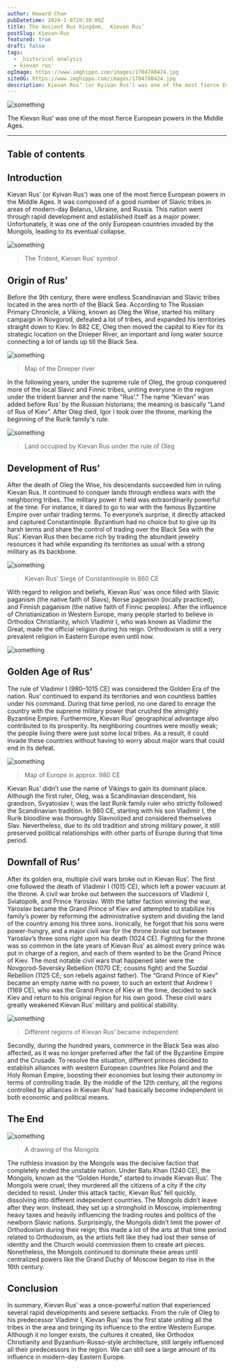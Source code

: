 ```yaml
---
author: Howard Chan
pubDatetime: 2024-1-8T20:30:00Z
title: The Ancient Rus Kingdom,  Kievan Rus’
postSlug: Kievan-Rus
featured: true
draft: false
tags:
  - _historical analysis
  - kievan rus'
ogImage: https://www.imghippo.com/images/1704780424.jpg
siteOG: https://www.imghippo.com/images/1704780424.jpg
description: Kievan Rus’ (or Kyivan Rus’) was one of the most fierce European powers in the Middle Ages.
---
```


<img src="https://www.imghippo.com/images/1704780424.jpg" alt="something">

The Kievan Rus’ was one of the most fierce European powers in the Middle Ages.

---

## Table of contents

## Introduction

Kievan Rus’ (or Kyivan Rus’) was one of the most fierce European powers in the Middle Ages. It was composed of a good number of Slavic tribes in areas of modern-day Belarus, Ukraine, and Russia. This nation went through rapid development and established itself as a major power. Unfortunately, it was one of the only European countries invaded by the Mongols, leading to its eventual collapse.

<img src="https://www.imghippo.com/images/1704781269.png" alt="something">

> The Trident, Kievan Rus’ symbol

## Origin of Rus’

Before the 9th century, there were endless Scandinavian and Slavic tribes located in the area north of the Black Sea. According to The Russian Primary Chronicle, a Viking, known as Oleg the Wise, started his military campaign in Novgorod, defeated a lot of tribes, and expanded his territories straight down to Kiev. In 882 CE, Oleg then moved the capital to Kiev for its strategic location on the Dnieper River, an important and long water source connecting a lot of
lands up till the Black Sea.

<img src="https://www.imghippo.com/images/1704781287.png" alt="something">

> Map of the Dnieper river

In the following years, under the supreme rule of Oleg, the group conquered more of the local Slavic and Finnic tribes, uniting everyone in the region under the trident banner and the name "Rus'." The name “Kievan” was added before Rus’ by the Russian historians; the meaning is basically “Land of Rus of Kiev”. After Oleg died, Igor I took over the throne, marking the beginning of the Rurik family's rule.

<img src="https://www.imghippo.com/images/1704781327.png" alt="something">

> Land occupied by Kievan Rus under the rule of Oleg

## Development of Rus’

After the death of Oleg the Wise, his descendants succeeded him in ruling Kievan Rus. It continued to conquer lands through endless wars with the neighboring tribes. The military power it held was extraordinarily powerful at the time. For instance, it dared to go to war with the famous Byzantine Empire over unfair trading terms. To everyone’s surprise, it directly attacked and captured Constantinople. Byzantium had no choice but to give up its harsh terms and share the control of trading over the Black Sea with the Rus’. Kievan Rus then became rich by trading the abundant jewelry resources it had while expanding its territories as usual with a strong military as its backbone.

<img src="https://www.imghippo.com/images/1704781347.png" alt="something">

> Kievan Rus’ Siege of Constantinople in 860 CE

With regard to religion and beliefs, Kievan Rus’ was once filled with Slavic paganism (the native faith of Slavs), Norse paganism (locally practiced), and Finnish paganism (the native faith of Finnic peoples). After the influence of Christianization in Western Europe, many people started to believe in Orthodox Christianity, which Vladimir I, who was known as Vladimir the Great, made the official religion during his reign. Orthodoxism is still a very prevalent religion in Eastern Europe even until now.

<img src="https://www.imghippo.com/images/1704781377.png" alt="something">

## Golden Age of Rus’

The rule of Vladimir I (980–1015 CE) was considered the Golden Era of the nation. Rus’ continued to expand its territories and won countless battles under his command. During that time period, no one dared to enrage the country with the supreme military power that crushed the almighty Byzantine Empire. Furthermore, Kievan Rus’ geographical advantage also contributed to its prosperity. Its neighboring countries were mostly weak; the people living there were just some local tribes. As a result, it could invade these countries without having to worry about major wars that could end in its defeat.

<img src="https://www.imghippo.com/images/1704781408.png" alt="something">

> Map of Europe in approx. 980 CE

Kievan Rus’ didn’t use the name of Vikings to gain its dominant place. Although the first ruler, Oleg, was a Scandinavian descendant, his grandson, Svyatoslav I, was the last Rurik family ruler who strictly followed the Scandinavian tradition. In 980 CE, starting with his son Vladimir I, the Rurik bloodline was thoroughly Slavnolized and considered themselves Slav. Nevertheless, due to its old tradition and strong military power, it still preserved political relationships with other parts of Europe during that time period.

## Downfall of Rus’

After its golden era, multiple civil wars broke out in Kievan Rus’. The first one followed the death of Vladimir I (1015 CE), which left a power vacuum at the throne. A civil war broke out between the successors of Vladimir I, Sviatopolk, and Prince Yaroslav. With the latter faction winning the war, Yaroslav became the Grand Prince of Kiev and attempted to stabilize his family’s power by reforming the administrative system and dividing the land of the country among his three sons. Ironically, he forgot that his sons were power-hungry, and a major civil war for the throne broke out between Yaroslav’s three sons right upon his death (1024 CE). Fighting for the throne was so common in the late years of Kievan Rus’ as almost every prince was put in charge of a region, and each of them wanted to be the Grand Prince of Kiev. The most notable civil wars that happened later were the Novgorod-Seversky Rebellion (1070 CE; cousins fight) and the Suzdal Rebellion (1125 CE; son rebels against father). The “Grand Prince of Kiev” became an empty name with no power, to such an extent that Andrew I (1169 CE), who was the Grand Prince of Kiev at the time, decided to sack Kiev and return to his original region for his own good. These civil wars greatly weakened Kievan Rus’ military and political stability.

<img src="https://www.imghippo.com/images/1704781427.png" alt="something">

> Different regions of Kievan Rus’ became independent

Secondly, during the hundred years, commerce in the Black Sea was also affected, as it was no longer preferred after the fall of the Byzantine Empire and the Crusade. To resolve the situation, different princes decided to establish alliances with western European countries like Poland and the Holy Roman Empire, boosting their economies but losing their autonomy in terms of controlling trade. By the middle of the 12th century, all the regions controlled by alliances in Kievan Rus’ had basically become independent in both economic and political means.

## The End

<img src="https://www.imghippo.com/images/1704781441.png" alt="something">

> A drawing of the Mongols

The ruthless invasion by the Mongols was the decisive faction that completely ended the unstable nation. Under Batu Khan (1240 CE), the Mongols, known as the “Golden Horde,” started to invade Kievan Rus’. The Mongols were cruel; they murdered all the citizens of a city if the city decided to resist. Under this attack tactic, Kievan Rus’ fell quickly, dissolving into different independent countries. The Mongols didn’t leave after they won. Instead, they set up a stronghold in Moscow, implementing heavy taxes and heavily influencing the trading routes and politics of the newborn Slavic nations. Surprisingly, the Mongols didn’t limit the power of Orthodoxism during their reign; this made a lot of the arts at that time period related to Orthodoxism, as the artists felt like they had lost their sense of identity and the Church would commission them to create art pieces. Nonetheless, the Mongols continued to dominate these areas until centralized powers like the Grand Duchy of Moscow began to rise in the 16th century.

## Conclusion

In summary, Kievan Rus’ was a once-powerful nation that experienced several rapid developments and severe setbacks. From the rule of Oleg to his predecessor Vladimir I, Kievan Rus’ was the first state uniting all the tribes in the area and bringing its influence to the entire Western Europe. Although it no longer exists, the cultures it created, like Orthodox Christianity and Byzantium-Russo-style architecture, still largely influenced all their predecessors in the region. We can still see a large amount of its influence in modern-day Eastern Europe.
